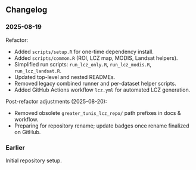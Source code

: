 ## Changelog

### 2025-08-19
Refactor:
- Added `scripts/setup.R` for one-time dependency install.
- Added `scripts/common.R` (ROI, LCZ map, MODIS, Landsat helpers).
- Simplified run scripts: `run_lcz_only.R`, `run_lcz_modis.R`, `run_lcz_landsat.R`.
- Updated top-level and nested READMEs.
- Removed legacy combined runner and per-dataset helper scripts.
- Added GitHub Actions workflow `lcz.yml` for automated LCZ generation.

Post-refactor adjustments (2025-08-20):
- Removed obsolete `greater_tunis_lcz_repo/` path prefixes in docs & workflow.
- Preparing for repository rename; update badges once rename finalized on GitHub.

### Earlier
Initial repository setup.
